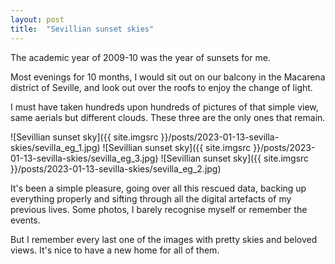 ```yaml
---
layout: post
title:  "Sevillian sunset skies"
---
```


The academic year of 2009-10 was the year of sunsets for me. 

Most evenings for 10 months, I would sit out on our balcony in the Macarena district of Seville, and look out over the roofs to enjoy the change of light.

I must have taken hundreds upon hundreds of pictures of that simple view, same aerials but different clouds. These three are the only ones that remain. 

![Sevillian sunset sky]({{ site.imgsrc }}/posts/2023-01-13-sevilla-skies/sevilla_eg_1.jpg)
![Sevillian sunset sky]({{ site.imgsrc }}/posts/2023-01-13-sevilla-skies/sevilla_eg_3.jpg)
![Sevillian sunset sky]({{ site.imgsrc }}/posts/2023-01-13-sevilla-skies/sevilla_eg_2.jpg)

It's been a simple pleasure, going over all this rescued data, backing up everything properly and sifting through all the digital artefacts of my previous lives. Some photos, I barely recognise myself or remember the events. 

But I remember every last one of the images with pretty skies and beloved views. It's nice to have a new home for all of them.
